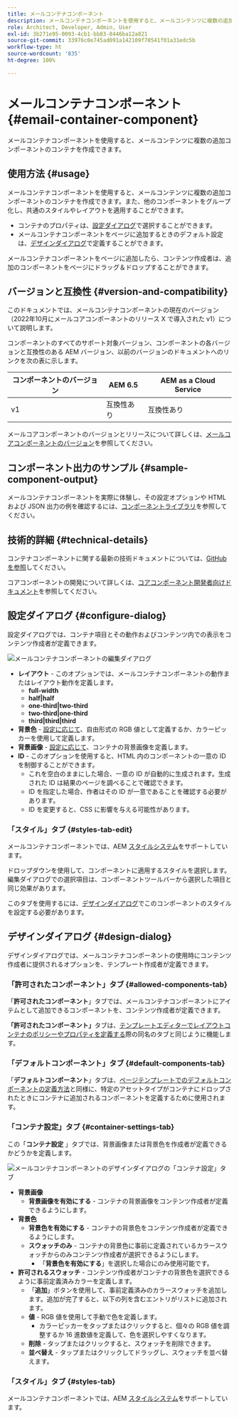 ```yaml
---
title: メールコンテナコンポーネント
description: メールコンテナコンポーネントを使用すると、メールコンテンツに複数の追加コンポーネントのコンテナを作成できます。
role: Architect, Developer, Admin, User
exl-id: 3b271e95-0093-4cb1-bb83-8446ba12a821
source-git-commit: 33976c0e745ad091a142109f70541f01a31edc5b
workflow-type: ht
source-wordcount: '835'
ht-degree: 100%

---
```



# メールコンテナコンポーネント {#email-container-component}

メールコンテナコンポーネントを使用すると、メールコンテンツに複数の追加コンポーネントのコンテナを作成できます。

## 使用方法 {#usage}

メールコンテナコンポーネントを使用すると、メールコンテンツに複数の追加コンポーネントのコンテナを作成できます。また、他のコンポーネントをグループ化し、共通のスタイルやレイアウトを適用することができます。

* コンテナのプロパティは、[設定ダイアログ](#configure-dialog)で選択することができます。
* メールコンテナコンポーネントをページに追加するときのデフォルト設定は、[デザインダイアログ](#design-dialog)で定義することができます。

メールコンテナコンポーネントをページに追加したら、コンテンツ作成者は、追加のコンポーネントをページにドラッグ＆ドロップすることができます。

## バージョンと互換性 {#version-and-compatibility}

このドキュメントでは、メールコンテナコンポーネントの現在のバージョン（2022年10月にメールコアコンポーネントのリリース X で導入された v1）について説明します。

コンポーネントのすべてのサポート対象バージョン、コンポーネントの各バージョンと互換性のある AEM バージョン、以前のバージョンのドキュメントへのリンクを次の表に示します。

| コンポーネントのバージョン | AEM 6.5 | AEM as a Cloud Service |
|---|---|---|
| v1 | 互換性あり | 互換性あり |

メールコアコンポーネントのバージョンとリリースについて詳しくは、[メールコアコンポーネントのバージョン](/help/email/versions.md)を参照してください。

## コンポーネント出力のサンプル {#sample-component-output}

メールコンテナコンポーネントを実際に体験し、その設定オプションや HTML および JSON 出力の例を確認するには、[コンポーネントライブラリ](https://adobe.com/go/aem_cmp_library_email_container)を参照してください。

## 技術的詳細 {#technical-details}

コンテナコンポーネントに関する最新の技術ドキュメントについては、[GitHub を参照](https://adobe.com/go/aem_cmp_tech_email_container_v1)してください。

コアコンポーネントの開発について詳しくは、[コアコンポーネント開発者向けドキュメント](/help/developing/overview.md)を参照してください。

## 設定ダイアログ {#configure-dialog}

設定ダイアログでは、コンテナ項目とその動作およびコンテンツ内での表示をコンテンツ作成者が定義できます。

![メールコンテナコンポーネントの編集ダイアログ](/help/email/assets/email-container-configure.png)

* **レイアウト** - このオプションでは、メールコンテナコンポーネントの動作またはレイアウト動作を定義します。
   * **full-width**
   * **half|half**
   * **one-third|two-third**
   * **two-third|one-third**
   * **third|third|third**
* **背景色** - [設定に応じて](#container-settings-tab)、自由形式の RGB 値として定義するか、カラーピッカーを使用して定義します。
* **背景画像** - [設定に応じて](#container-settings-tab)、コンテナの背景画像を定義します。
* **ID** - このオプションを使用すると、HTML 内のコンポーネントの一意の ID を制御することができます。
   * これを空白のままにした場合、一意の ID が自動的に生成されます。生成された ID は結果のページを調べることで確認できます。
   * ID を指定した場合、作者はその ID が一意であることを確認する必要があります。
   * ID を変更すると、CSS に影響を与える可能性があります。

### 「スタイル」タブ {#styles-tab-edit}

メールコンテナコンポーネントでは、AEM [スタイルシステム](/help/get-started/authoring.md#component-styling)をサポートしています。

ドロップダウンを使用して、コンポーネントに適用するスタイルを選択します。編集ダイアログでの選択項目は、コンポーネントツールバーから選択した項目と同じ効果があります。

このタブを使用するには、[デザインダイアログ](#design-dialog)でこのコンポーネントのスタイルを設定する必要があります。

## デザインダイアログ {#design-dialog}

デザインダイアログでは、メールコンテナコンポーネントの使用時にコンテンツ作成者に提供されるオプションを、テンプレート作成者が定義できます。

### 「許可されたコンポーネント」タブ {#allowed-components-tab}

「**許可されたコンポーネント**」タブでは、メールコンテナコンポーネントにアイテムとして追加できるコンポーネントを、コンテンツ作成者が定義できます。

**「許可されたコンポーネント」**&#x200B;タブは、[テンプレートエディターでレイアウトコンテナのポリシーやプロパティを定義する](https://experienceleague.adobe.com/docs/experience-manager-cloud-service/sites/authoring/features/templates.html?lang=ja)際の同名のタブと同じように機能します。

### 「デフォルトコンポーネント」タブ {#default-components-tab}

「**デフォルトコンポーネント**」タブは、[ページテンプレートでのデフォルトコンポーネントの定義方法](https://experienceleague.adobe.com/docs/experience-manager-cloud-service/sites/authoring/features/templates.html?lang=ja)と同様に、特定のアセットタイプがコンテナにドロップされたときにコンテナに追加されるコンポーネントを定義するために使用されます。

### 「コンテナ設定」タブ {#container-settings-tab}

この「**コンテナ設定** 」タブでは、背景画像または背景色を作成者が定義できるかどうかを定義します。

![メールコンテナコンポーネントのデザインダイアログの「コンテナ設定」タブ](/help/email/assets/email-container-design-container-settings.png)

* **背景画像**
   * **背景画像を有効にする** - コンテナの背景画像をコンテンツ作成者が定義できるようにします。
* **背景色**
   * **背景色を有効にする** - コンテナの背景色をコンテンツ作成者が定義できるようにします。
   * **スウォッチのみ** - コンテナの背景色に事前に定義されているカラースウォッチからのみコンテンツ作成者が選択できるようにします。
      * 「**背景色を有効にする**」を選択した場合にのみ使用可能です。
* **許可されるスウォッチ** - コンテンツ作成者がコンテナの背景色を選択できるように事前定義済みカラーを定義します。
   * 「**追加**」ボタンを使用して、事前定義済みのカラースウォッチを追加します。追加が完了すると、以下の列を含むエントリがリストに追加されます。
   * **値** - RGB 値を使用して手動で色を定義します。
      * カラーピッカーをタップまたはクリックすると、個々の RGB 値を調整するか 16 進数値を定義して、色を選択しやすくなります。
   * **削除** - タップまたはクリックすると、スウォッチを削除できます。
   * **並べ替え** - タップまたはクリックしてドラッグし、スウォッチを並べ替えます。

### 「スタイル」タブ {#styles-tab}

メールコンテナコンポーネントでは、AEM [スタイルシステム](/help/get-started/authoring.md#component-styling)をサポートしています。
